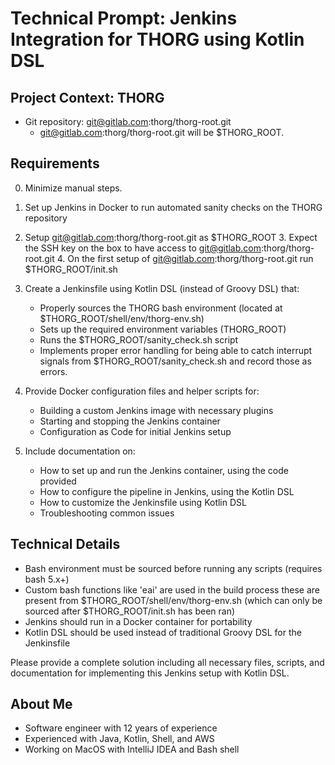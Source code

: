 # Technical Prompt: Jenkins Integration for THORG using Kotlin DSL

## Project Context: THORG
- Git repository: git@gitlab.com:thorg/thorg-root.git
  -  git@gitlab.com:thorg/thorg-root.git will be $THORG_ROOT.

## Requirements
0. Minimize manual steps.
1. Set up Jenkins in Docker to run automated sanity checks on the THORG repository
2. Setup git@gitlab.com:thorg/thorg-root.git as $THORG_ROOT
   3. Expect the SSH key on the box to have access to git@gitlab.com:thorg/thorg-root.git
   4. On the first setup of git@gitlab.com:thorg/thorg-root.git run $THORG_ROOT/init.sh
2. Create a Jenkinsfile using Kotlin DSL (instead of Groovy DSL) that:
    - Properly sources the THORG bash environment (located at $THORG_ROOT/shell/env/thorg-env.sh)
    - Sets up the required environment variables (THORG_ROOT)
    - Runs the $THORG_ROOT/sanity_check.sh script
    - Implements proper error handling for being able to catch interrupt signals from $THORG_ROOT/sanity_check.sh and record those as errors.

3. Provide Docker configuration files and helper scripts for:
    - Building a custom Jenkins image with necessary plugins
    - Starting and stopping the Jenkins container
    - Configuration as Code for initial Jenkins setup

4. Include documentation on:
    - How to set up and run the Jenkins container, using the code provided
    - How to configure the pipeline in Jenkins, using the Kotlin DSL
    - How to customize the Jenkinsfile using Kotlin DSL
    - Troubleshooting common issues

## Technical Details
- Bash environment must be sourced before running any scripts (requires bash 5.x+)
- Custom bash functions like 'eai' are used in the build process these are present from $THORG_ROOT/shell/env/thorg-env.sh (which can only be sourced after $THORG_ROOT/init.sh has been ran)
- Jenkins should run in a Docker container for portability
- Kotlin DSL should be used instead of traditional Groovy DSL for the Jenkinsfile

Please provide a complete solution including all necessary files, scripts, and documentation for implementing this Jenkins setup with Kotlin DSL.

## About Me
- Software engineer with 12 years of experience
- Experienced with Java, Kotlin, Shell, and AWS
- Working on MacOS with IntelliJ IDEA and Bash shell
